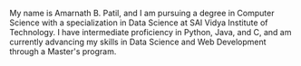 My name is Amarnath B. Patil, and I am pursuing a degree in Computer Science with a specialization in Data Science at SAI Vidya Institute of Technology. I have intermediate proficiency in Python, Java, and C, and am currently advancing my skills in Data Science and Web Development through a Master's program.
